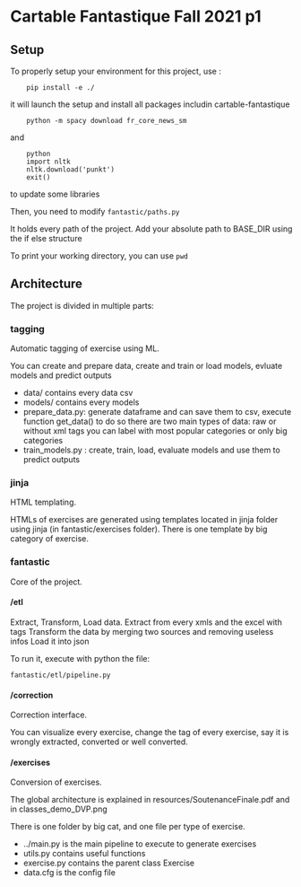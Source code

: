 # Cartable Fantastique Fall 2021 p1

## Setup

To properly setup your environment for this project, use :
```
    pip install -e ./
```
it will launch the setup and install all packages includin cartable-fantastique
```
    python -m spacy download fr_core_news_sm
```
and
```
    python
    import nltk
    nltk.download('punkt')
    exit()
```
to update some libraries

Then, you need to modify
    `fantastic/paths.py`

It holds every path of the project.
Add your absolute path to BASE_DIR using the if else structure  

To print your working directory, you can use
    `pwd`

## Architecture

The project is divided in multiple parts:

### tagging

Automatic tagging of exercise using ML.

You can create and prepare data, create and train or load models, evluate models and predict outputs

* data/ contains every data csv
* models/ contains every models
* prepare_data.py: generate dataframe and can save them to csv, execute function get_data() to do so
there are two main types of data: raw or without xml tags
you can label with most popular categories or only big categories
* train_models.py : create, train, load, evaluate models and use them to predict outputs

### jinja

HTML templating.

HTMLs of exercises are generated using templates located in jinja folder using jinja (in fantastic/exercises folder). There is one template by big category of exercise.

### fantastic

Core of the project.

#### /etl

Extract, Transform, Load data.
Extract from every xmls and the excel with tags
Transform the data by merging two sources and removing useless infos
Load it into json

To run it, execute with python the file:
```
fantastic/etl/pipeline.py
```

#### /correction

Correction interface.

You can visualize every exercise, change the tag of every exercise, say it is wrongly extracted, converted or well converted.

#### /exercises

Conversion of exercises.

The global architecture is explained in resources/SoutenanceFinale.pdf and in classes_demo_DVP.png

There is one folder by big cat, and one file per type of exercise.
* ../main.py is the main pipeline to execute to generate exercises
* utils.py contains useful functions
* exercise.py contains the parent class Exercise
* data.cfg is the config file
